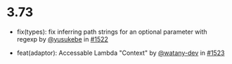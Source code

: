 # 3.73

- fix(types): fix inferring path strings for an optional parameter with regexp by [@yusukebe](https://github.com/yusukebe) in [#1522](https://github.com/honojs/hono/pull/1522)  

- feat(adaptor): Accessable Lambda "Context" by [@watany-dev](https://github.com/watany-dev) in [#1523](https://github.com/honojs/hono/pull/1522)